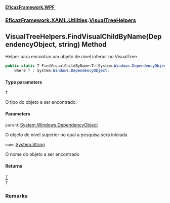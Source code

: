 #### [EficazFramework.WPF](EficazFrameworkWPF.md 'EficazFramework WPF')
### [EficazFramework.XAML.Utilities](EficazFrameworkWPF.md#EficazFramework.XAML.Utilities 'EficazFramework.XAML.Utilities').[VisualTreeHelpers](VisualTreeHelpers.md 'EficazFramework.XAML.Utilities.VisualTreeHelpers')

## VisualTreeHelpers.FindVisualChildByName<T>(DependencyObject, string) Method

Helper para encontrar um objeto de nível inferior no VisualTree

```csharp
public static T FindVisualChildByName<T>(System.Windows.DependencyObject parent, string name)
    where T : System.Windows.DependencyObject;
```
#### Type parameters

<a name='EficazFramework.XAML.Utilities.VisualTreeHelpers.FindVisualChildByName_T_(System.Windows.DependencyObject,string).T'></a>

`T`

O tipo do objeto a ser encontrado.
#### Parameters

<a name='EficazFramework.XAML.Utilities.VisualTreeHelpers.FindVisualChildByName_T_(System.Windows.DependencyObject,string).parent'></a>

`parent` [System.Windows.DependencyObject](https://docs.microsoft.com/en-us/dotnet/api/System.Windows.DependencyObject 'System.Windows.DependencyObject')

O objeto de nível superior no qual a pesquisa será iniciada

<a name='EficazFramework.XAML.Utilities.VisualTreeHelpers.FindVisualChildByName_T_(System.Windows.DependencyObject,string).name'></a>

`name` [System.String](https://docs.microsoft.com/en-us/dotnet/api/System.String 'System.String')

O nome do objeto a ser encontrado

#### Returns
[T](VisualTreeHelpers.FindVisualChildByName_T_(DependencyObject,string).md#EficazFramework.XAML.Utilities.VisualTreeHelpers.FindVisualChildByName_T_(System.Windows.DependencyObject,string).T 'EficazFramework.XAML.Utilities.VisualTreeHelpers.FindVisualChildByName<T>(System.Windows.DependencyObject, string).T')  
T

### Remarks